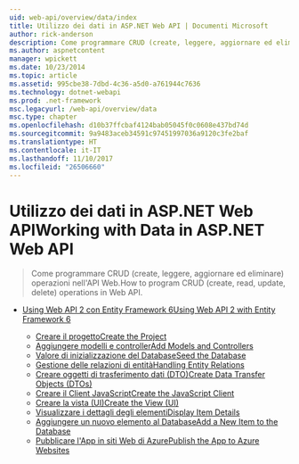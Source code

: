 ```yaml
---
uid: web-api/overview/data/index
title: Utilizzo dei dati in ASP.NET Web API | Documenti Microsoft
author: rick-anderson
description: Come programmare CRUD (create, leggere, aggiornare ed eliminare) operazioni nell'API Web.
ms.author: aspnetcontent
manager: wpickett
ms.date: 10/23/2014
ms.topic: article
ms.assetid: 995cbe38-7dbd-4c36-a5d0-a761944c7636
ms.technology: dotnet-webapi
ms.prod: .net-framework
msc.legacyurl: /web-api/overview/data
msc.type: chapter
ms.openlocfilehash: d10b37ffcbaf4124bab05045f0c0608e437bd74d
ms.sourcegitcommit: 9a9483aceb34591c97451997036a9120c3fe2baf
ms.translationtype: HT
ms.contentlocale: it-IT
ms.lasthandoff: 11/10/2017
ms.locfileid: "26506660"
---
```

<a name="working-with-data-in-aspnet-web-api"></a><span data-ttu-id="9f8fa-103">Utilizzo dei dati in ASP.NET Web API</span><span class="sxs-lookup"><span data-stu-id="9f8fa-103">Working with Data in ASP.NET Web API</span></span>
====================
> <span data-ttu-id="9f8fa-104">Come programmare CRUD (create, leggere, aggiornare ed eliminare) operazioni nell'API Web.</span><span class="sxs-lookup"><span data-stu-id="9f8fa-104">How to program CRUD (create, read, update, delete) operations in Web API.</span></span>


- [<span data-ttu-id="9f8fa-105">Using Web API 2 con Entity Framework 6</span><span class="sxs-lookup"><span data-stu-id="9f8fa-105">Using Web API 2 with Entity Framework 6</span></span>](using-web-api-with-entity-framework/index.md)

    - [<span data-ttu-id="9f8fa-106">Creare il progetto</span><span class="sxs-lookup"><span data-stu-id="9f8fa-106">Create the Project</span></span>](using-web-api-with-entity-framework/part-1.md)
    - [<span data-ttu-id="9f8fa-107">Aggiungere modelli e controller</span><span class="sxs-lookup"><span data-stu-id="9f8fa-107">Add Models and Controllers</span></span>](using-web-api-with-entity-framework/part-2.md)
    - [<span data-ttu-id="9f8fa-108">Valore di inizializzazione del Database</span><span class="sxs-lookup"><span data-stu-id="9f8fa-108">Seed the Database</span></span>](using-web-api-with-entity-framework/part-3.md)
    - [<span data-ttu-id="9f8fa-109">Gestione delle relazioni di entità</span><span class="sxs-lookup"><span data-stu-id="9f8fa-109">Handling Entity Relations</span></span>](using-web-api-with-entity-framework/part-4.md)
    - [<span data-ttu-id="9f8fa-110">Creare oggetti di trasferimento dati (DTO)</span><span class="sxs-lookup"><span data-stu-id="9f8fa-110">Create Data Transfer Objects (DTOs)</span></span>](using-web-api-with-entity-framework/part-5.md)
    - [<span data-ttu-id="9f8fa-111">Creare il Client JavaScript</span><span class="sxs-lookup"><span data-stu-id="9f8fa-111">Create the JavaScript Client</span></span>](using-web-api-with-entity-framework/part-6.md)
    - [<span data-ttu-id="9f8fa-112">Creare la vista (UI)</span><span class="sxs-lookup"><span data-stu-id="9f8fa-112">Create the View (UI)</span></span>](using-web-api-with-entity-framework/part-7.md)
    - [<span data-ttu-id="9f8fa-113">Visualizzare i dettagli degli elementi</span><span class="sxs-lookup"><span data-stu-id="9f8fa-113">Display Item Details</span></span>](using-web-api-with-entity-framework/part-8.md)
    - [<span data-ttu-id="9f8fa-114">Aggiungere un nuovo elemento al Database</span><span class="sxs-lookup"><span data-stu-id="9f8fa-114">Add a New Item to the Database</span></span>](using-web-api-with-entity-framework/part-9.md)
    - [<span data-ttu-id="9f8fa-115">Pubblicare l'App in siti Web di Azure</span><span class="sxs-lookup"><span data-stu-id="9f8fa-115">Publish the App to Azure Websites</span></span>](using-web-api-with-entity-framework/part-10.md)
